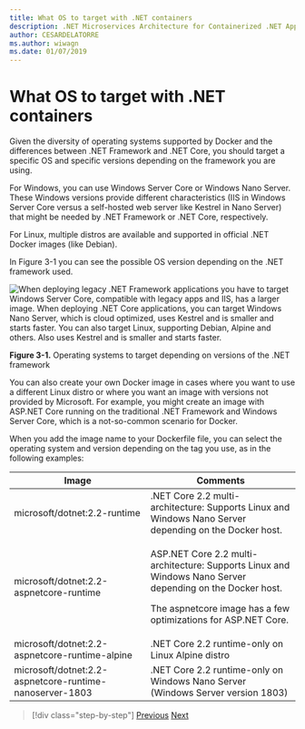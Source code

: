 ```yaml
---
title: What OS to target with .NET containers
description: .NET Microservices Architecture for Containerized .NET Applications | What OS to target with .NET containers
author: CESARDELATORRE
ms.author: wiwagn
ms.date: 01/07/2019
---
```


# What OS to target with .NET containers

Given the diversity of operating systems supported by Docker and the differences between .NET Framework and .NET Core, you should target a specific OS and specific versions depending on the framework you are using.

For Windows, you can use Windows Server Core or Windows Nano Server. These Windows versions provide different characteristics (IIS in Windows Server Core versus a self-hosted web server like Kestrel in Nano Server) that might be needed by .NET Framework or .NET Core, respectively.

For Linux, multiple distros are available and supported in official .NET Docker images (like Debian).

In Figure 3-1 you can see the possible OS version depending on the .NET framework used.

![When deploying legacy .NET Framework applications you have to target Windows Server Core, compatible with legacy apps and IIS, has a larger image. When deploying .NET Core applications, you can target Windows Nano Server, which is cloud optimized, uses Kestrel and is smaller and starts faster. You can also target Linux, supporting Debian, Alpine and others. Also uses Kestrel and is smaller and starts faster.](./media/image1.png)

**Figure 3-1.** Operating systems to target depending on versions of the .NET framework

You can also create your own Docker image in cases where you want to use a different Linux distro or where you want an image with versions not provided by Microsoft. For example, you might create an image with ASP.NET Core running on the traditional .NET Framework and Windows Server Core, which is a not-so-common scenario for Docker.

When you add the image name to your Dockerfile file, you can select the operating system and version depending on the tag you use, as in the following examples:

<table>
<thead>
<tr class="header">
<th>Image</th>
<th>Comments</th>
</tr>
</thead>
<tbody>
<tr>
<td>microsoft/dotnet:2.2-runtime</td>
<td>.NET Core 2.2 multi-architecture: Supports Linux and Windows Nano Server depending on the Docker host.</td>
</tr>
<tr class="odd">
<td>microsoft/dotnet:2.2-aspnetcore-runtime</td>
<td><p>ASP.NET Core 2.2 multi-architecture: Supports Linux and Windows Nano Server depending on the Docker host.</p>
<p>The aspnetcore image has a few optimizations for ASP.NET Core.</p></td>
</tr>
<tr class="even">
<td>microsoft/dotnet:2.2-aspnetcore-runtime-alpine</td>
<td>.NET Core 2.2 runtime-only on Linux Alpine distro</td>
</tr>
<tr class="odd">
<td>microsoft/dotnet:2.2-aspnetcore-runtime-nanoserver-1803</td>
<td>.NET Core 2.2 runtime-only on Windows Nano Server (Windows Server version 1803)</td>
</tr>
</tbody>
</table>

> [!div class="step-by-step"]
> [Previous](container-framework-choice-factors.md)
> [Next](official-net-docker-images.md)